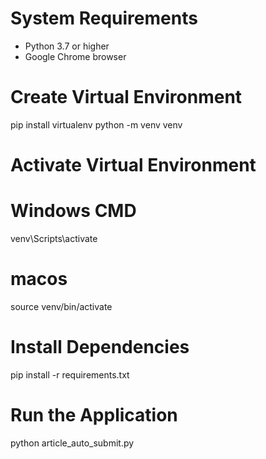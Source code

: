 # System Requirements
- Python 3.7 or higher
- Google Chrome browser

# Create Virtual Environment
pip install virtualenv
python -m venv venv

# Activate Virtual Environment
# Windows CMD
venv\Scripts\activate

# macos
source venv/bin/activate

# Install Dependencies
pip install -r requirements.txt

# Run the Application
python article_auto_submit.py